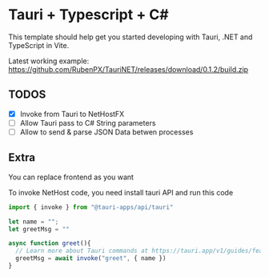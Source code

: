 # Tauri + Typescript + C#

This template should help get you started developing with Tauri, .NET and TypeScript in Vite. 

Latest working example: https://github.com/RubenPX/TauriNET/releases/download/0.1.2/build.zip

## TODOS

- [X] Invoke from Tauri to NetHostFX
- [ ] Allow Tauri pass to C# String parameters
- [ ] Allow to send & parse JSON Data betwen processes

## Extra

You can replace frontend as you want

To invoke NetHost code, you need install tauri API and run this code

```javascript
import { invoke } from "@tauri-apps/api/tauri"

let name = "";
let greetMsg = ""

async function greet(){
  // Learn more about Tauri commands at https://tauri.app/v1/guides/features/command
  greetMsg = await invoke("greet", { name })
}
```

